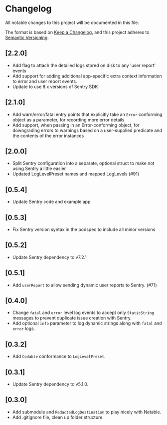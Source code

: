 # Changelog
All notable changes to this project will be documented in this file.

The format is based on [Keep a Changelog](https://keepachangelog.com/en/1.0.0/),
and this project adheres to [Semantic Versioning](https://semver.org/spec/v2.0.0.html).

## [2.2.0]
- Add flag to attach the detailed logs stored on disk to any 'user report' events
- Add support for adding additional app-specific extra context information to error and user report events.
- Update to use 8.x versions of Sentry SDK

## [2.1.0]
- Add warn/error/fatal entry points that explicitly take an `Error` conforming object as a parameter, for recording more error details
- Add support, when passing in an Error-conforming object, for downgrading errors to warnings based on a user-supplied predicate and the contents of the error instances

## [2.0.0]
- Split Sentry configuration into a separate, optional struct to make not using Sentry a little easier
- Updated LogLevelPreset names and mapped LogLevels (#91)

## [0.5.4]
- Update Sentry code and example app

## [0.5.3]
- Fix Sentry version syntax in the podspec to include all minor versions

## [0.5.2]
- Update Sentry dependency to v7.2.1 

## [0.5.1]
- Add `userReport` to allow sending dynamic user reports to Sentry. (#71)

## [0.4.0]
- Change `fatal` and `error` level log events to accept only `StaticString` messages to prevent duplicate issue creation with Sentry.
- Add optional `info` parameter to log dynamic strings along with `fatal` and `error` logs.

## [0.3.2]
- Add `Codable` conformance to `LogLevelPreset`.

## [0.3.1]
- Update Sentry dependency to v5.1.0.

## [0.3.0]
- Add submodule and `RedactedLogDestination` to play nicely with Netable.
- Add .gitignore file, clean up folder structure.
